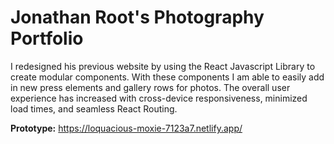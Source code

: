 
# Jonathan Root's Photography Portfolio

I redesigned his previous website by using the React Javascript Library to create modular components. With these components I am able to easily add in new press elements and gallery rows for photos. The overall user experience has increased with cross-device responsiveness, minimized load times, and seamless React Routing.

**Prototype:** https://loquacious-moxie-7123a7.netlify.app/
